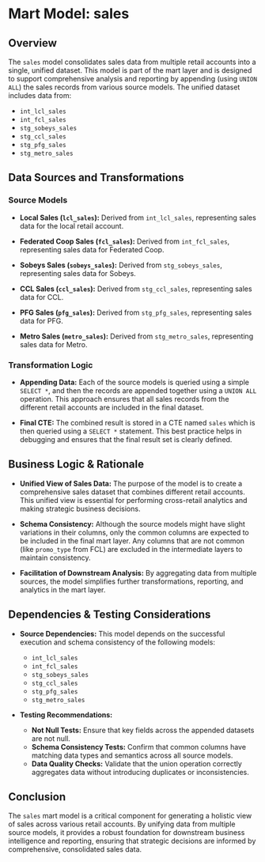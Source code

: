 # Mart Model: sales

## Overview
The `sales` model consolidates sales data from multiple retail accounts into a single, unified dataset. This model is part of the mart layer and is designed to support comprehensive analysis and reporting by appending (using `UNION ALL`) the sales records from various source models. The unified dataset includes data from:

- `int_lcl_sales`
- `int_fcl_sales`
- `stg_sobeys_sales`
- `stg_ccl_sales`
- `stg_pfg_sales`
- `stg_metro_sales`

## Data Sources and Transformations
### Source Models
- **Local Sales (`lcl_sales`):**
  Derived from `int_lcl_sales`, representing sales data for the local retail account.

- **Federated Coop Sales (`fcl_sales`):**
  Derived from `int_fcl_sales`, representing sales data for Federated Coop.

- **Sobeys Sales (`sobeys_sales`):**
  Derived from `stg_sobeys_sales`, representing sales data for Sobeys.

- **CCL Sales (`ccl_sales`):**
  Derived from `stg_ccl_sales`, representing sales data for CCL.

- **PFG Sales (`pfg_sales`):**
  Derived from `stg_pfg_sales`, representing sales data for PFG.

- **Metro Sales (`metro_sales`):**
  Derived from `stg_metro_sales`, representing sales data for Metro.

### Transformation Logic
- **Appending Data:**
  Each of the source models is queried using a simple `SELECT *`, and then the records are appended together using a `UNION ALL` operation. This approach ensures that all sales records from the different retail accounts are included in the final dataset.

- **Final CTE:**
  The combined result is stored in a CTE named `sales` which is then queried using a `SELECT *` statement. This best practice helps in debugging and ensures that the final result set is clearly defined.

## Business Logic & Rationale
- **Unified View of Sales Data:**
  The purpose of the model is to create a comprehensive sales dataset that combines different retail accounts. This unified view is essential for performing cross-retail analytics and making strategic business decisions.

- **Schema Consistency:**
  Although the source models might have slight variations in their columns, only the common columns are expected to be included in the final mart layer. Any columns that are not common (like `promo_type` from FCL) are excluded in the intermediate layers to maintain consistency.

- **Facilitation of Downstream Analysis:**
  By aggregating data from multiple sources, the model simplifies further transformations, reporting, and analytics in the mart layer.

## Dependencies & Testing Considerations
- **Source Dependencies:**
  This model depends on the successful execution and schema consistency of the following models:
  - `int_lcl_sales`
  - `int_fcl_sales`
  - `stg_sobeys_sales`
  - `stg_ccl_sales`
  - `stg_pfg_sales`
  - `stg_metro_sales`

- **Testing Recommendations:**
  - **Not Null Tests:** Ensure that key fields across the appended datasets are not null.
  - **Schema Consistency Tests:** Confirm that common columns have matching data types and semantics across all source models.
  - **Data Quality Checks:** Validate that the union operation correctly aggregates data without introducing duplicates or inconsistencies.

## Conclusion
The `sales` mart model is a critical component for generating a holistic view of sales across various retail accounts. By unifying data from multiple source models, it provides a robust foundation for downstream business intelligence and reporting, ensuring that strategic decisions are informed by comprehensive, consolidated sales data.
